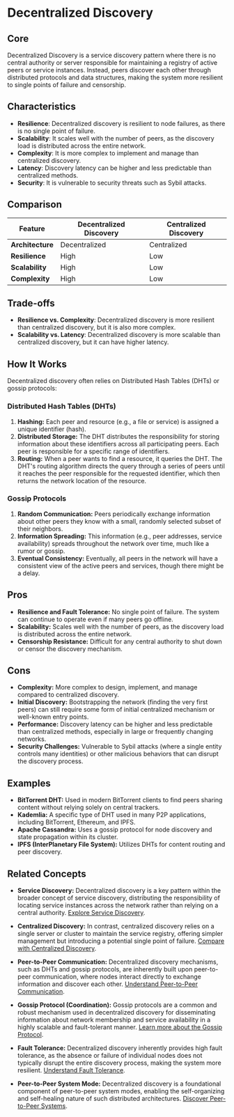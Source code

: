 # Decentralized Discovery

## Core

Decentralized Discovery is a service discovery pattern where there is no central authority or server responsible for maintaining a registry of active peers or service instances. Instead, peers discover each other through distributed protocols and data structures, making the system more resilient to single points of failure and censorship.

## Characteristics

- **Resilience**: Decentralized discovery is resilient to node failures, as there is no single point of failure.
- **Scalability**: It scales well with the number of peers, as the discovery load is distributed across the entire network.
- **Complexity**: It is more complex to implement and manage than centralized discovery.
- **Latency**: Discovery latency can be higher and less predictable than centralized methods.
- **Security**: It is vulnerable to security threats such as Sybil attacks.

## Comparison

| Feature | Decentralized Discovery | Centralized Discovery |
|---|---|---|
| **Architecture** | Decentralized | Centralized |
| **Resilience** | High | Low |
| **Scalability** | High | Low |
| **Complexity** | High | Low |

## Trade-offs

- **Resilience vs. Complexity**: Decentralized discovery is more resilient than centralized discovery, but it is also more complex.
- **Scalability vs. Latency**: Decentralized discovery is more scalable than centralized discovery, but it can have higher latency.

## How It Works

Decentralized discovery often relies on Distributed Hash Tables (DHTs) or gossip protocols:

### Distributed Hash Tables (DHTs)

1.  **Hashing:** Each peer and resource (e.g., a file or service) is assigned a unique identifier (hash).
2.  **Distributed Storage:** The DHT distributes the responsibility for storing information about these identifiers across all participating peers. Each peer is responsible for a specific range of identifiers.
3.  **Routing:** When a peer wants to find a resource, it queries the DHT. The DHT's routing algorithm directs the query through a series of peers until it reaches the peer responsible for the requested identifier, which then returns the network location of the resource.

### Gossip Protocols

1.  **Random Communication:** Peers periodically exchange information about other peers they know with a small, randomly selected subset of their neighbors.
2.  **Information Spreading:** This information (e.g., peer addresses, service availability) spreads throughout the network over time, much like a rumor or gossip.
3.  **Eventual Consistency:** Eventually, all peers in the network will have a consistent view of the active peers and services, though there might be a delay.

## Pros

-   **Resilience and Fault Tolerance:** No single point of failure. The system can continue to operate even if many peers go offline.
-   **Scalability:** Scales well with the number of peers, as the discovery load is distributed across the entire network.
-   **Censorship Resistance:** Difficult for any central authority to shut down or censor the discovery mechanism.

## Cons

-   **Complexity:** More complex to design, implement, and manage compared to centralized discovery.
-   **Initial Discovery:** Bootstrapping the network (finding the very first peers) can still require some form of initial centralized mechanism or well-known entry points.
-   **Performance:** Discovery latency can be higher and less predictable than centralized methods, especially in large or frequently changing networks.
-   **Security Challenges:** Vulnerable to Sybil attacks (where a single entity controls many identities) or other malicious behaviors that can disrupt the discovery process.

## Examples

-   **BitTorrent DHT:** Used in modern BitTorrent clients to find peers sharing content without relying solely on central trackers.
-   **Kademlia:** A specific type of DHT used in many P2P applications, including BitTorrent, Ethereum, and IPFS.
-   **Apache Cassandra:** Uses a gossip protocol for node discovery and state propagation within its cluster.
-   **IPFS (InterPlanetary File System):** Utilizes DHTs for content routing and peer discovery.

## Related Concepts

-   **Service Discovery:** Decentralized discovery is a key pattern within the broader concept of service discovery, distributing the responsibility of locating service instances across the network rather than relying on a central authority. [Explore Service Discovery](../README.md).

-   **Centralized Discovery:** In contrast, centralized discovery relies on a single server or cluster to maintain the service registry, offering simpler management but introducing a potential single point of failure. [Compare with Centralized Discovery](../centralized-discovery/README.md).

-   **Peer-to-Peer Communication:** Decentralized discovery mechanisms, such as DHTs and gossip protocols, are inherently built upon peer-to-peer communication, where nodes interact directly to exchange information and discover each other. [Understand Peer-to-Peer Communication](../../communication/p2p/README.md).

-   **Gossip Protocol (Coordination):** Gossip protocols are a common and robust mechanism used in decentralized discovery for disseminating information about network membership and service availability in a highly scalable and fault-tolerant manner. [Learn more about the Gossip Protocol](../../coordination/gossip/README.md).

-   **Fault Tolerance:** Decentralized discovery inherently provides high fault tolerance, as the absence or failure of individual nodes does not typically disrupt the entire discovery process, making the system more resilient. [Understand Fault Tolerance](../../fault-tolerance/README.md).

-   **Peer-to-Peer System Mode:** Decentralized discovery is a foundational component of peer-to-peer system modes, enabling the self-organizing and self-healing nature of such distributed architectures. [Discover Peer-to-Peer Systems](../../system-mode/peer-to-peer/README.md).

